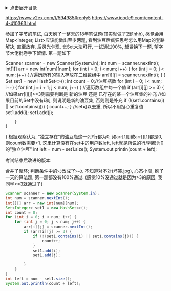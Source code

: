 <details>
<summary>点击展开目录</summary>
<!-- TOC -->


<!-- /TOC -->
</details>

https://www.v2ex.com/t/594985#reply5
https://www.icode9.com/content-4-410363.html


参加了字节的笔试, 白天刷了一整天的18年笔试题(其实就做了2题hhh), 感觉会用Map<Integer, List>应该能做出至少两题,
看到油豆后疯狂思考怎么用Map的套路解决, 直至放弃. 后灵光乍现, 觉Set大法可行, 一试通过90%, 赶紧换下一题, 望字节大佬批卷手下留情.
第一题如下

Scanner scanner = new Scanner(System.in);
int num = scanner.nextInt();
int[][] arr = new int[num][num];
for (int i = 0; i < num; i++) {
    for (int j = 0; j < num; j++) {
    	//遍历所有的输入存放在二维数组中
        arr[i][j] = scanner.nextInt();
    }
}
Set<Integer> set1 = new HashSet<>();
int count = 0;//油豆瓶数
for (int i = 0; i < num; i++) {
    for (int j = i + 1; j < num; j++) {
    	//遍历数组中每一个值
        if (arr[i][j] >= 3) {
        	//如果arr[i][j]>=3则需要判断是 新的油豆 还是 已存在的某一个油豆集的补充
        	//如果目前的Set中没有i和j, 则说明是新的油豆集, 否则则是补充
            if (!(set1.contains(i) || set1.contains(j))) {
                count++;
            }
            //set可以去重, 所以不用担心重复值
            set1.add(i);
            set1.add(j);

        }
    }
}
根据观察认为, "独立存在"的油豆瓶这一列/行都为0, 如arr[1][]或arr[][1]都是0, 则count数需要+1. 这里计算没有在set中的用户数left, left就是所说的行/列都为0的"独立油豆"
int left = num - set1.size();
System.out.println(count + left);

考试结束后改进的版本:

合并了循环; 判断条件中的`>3`改成了`>=3`. 不知道对不对(坏笑.jpg), 心态小崩, 刷了一天的算法题, 第一题都没有100%通过. (感觉10%没通过就是因为>3的原因, 我同学>=3就通过了)

```Java
Scanner scanner = new Scanner(System.in);
int num = scanner.nextInt();
int[][] arr = new int[num][num];
Set<Integer> set1 = new HashSet<>();
int count = 0;
for (int i = 0; i < num; i++) {
    for (int j = 0; j < num; j++) {
        arr[i][j] = scanner.nextInt();
        if (arr[i][j] >= 3) {
            if (!(set1.contains(i) || set1.contains(j))) {
                count++;
            }
            set1.add(i);
            set1.add(j);

        }
    }
}
int left = num - set1.size();
System.out.println(count + left);
```